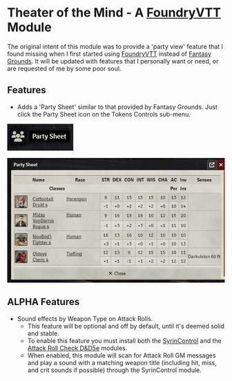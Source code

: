 # Theater of the Mind - A [FoundryVTT](https://www.foundryvtt.com) Module

The original intent of this module was to provide a 'party view' feature that I found missing when I first started using [FoundryVTT](https://www.foundryvtt.com) instead of [Fantasy Grounds](https://www.fantasygrounds.com). It will be updated with features that I personally want or need, or are requested of me by some poor soul.

## Features
- Adds a 'Party Sheet' similar to that provided by Fantasy Grounds. Just click the Party Sheet icon  on the Tokens Controls sub-menu.

![Party Sheet Icon](images/psi.png)

![Preview of Plugin Party Sheet](images/preview1.png)

## ALPHA Features
- Sound effects by Weapon Type on Attack Rolls.
    - This feature will be optional and off by default, until it's deemed solid and stable.
    - To enable this feature you must install both the [SyrinControl](https://foundryvtt.com/packages/fvtt-syrin-control) and the [Attack Roll Check D&D5e](https://foundryvtt.com/packages/attack-roll-check-5e) modules.
    - When enabled, this module will scan for Attack Roll GM messages and play a sound with a matching weapon title (including hit, miss, and crit sounds if possible) through the SyrinControl module.

